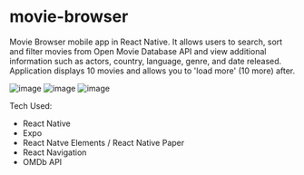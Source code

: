 # movie-browser

Movie Browser mobile app in React Native. It allows users to search, sort and filter movies from Open Movie Database API and view additional information such as actors, country, language, genre, and date released. Application displays 10 movies and allows you to 'load more' (10 more) after.

![image](https://user-images.githubusercontent.com/24485302/118869217-f8496a00-b899-11eb-919c-d8a74f2a23af.png)
![image](https://user-images.githubusercontent.com/24485302/118869033-bc160980-b899-11eb-98c1-55f80571a9fd.png)
![image](https://user-images.githubusercontent.com/24485302/118869278-06978600-b89a-11eb-8515-bbb3010a7685.png)

Tech Used:
- React Native
- Expo
- React Natve Elements / React Native Paper
- React Navigation
- OMDb API

